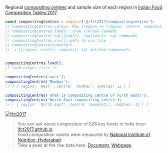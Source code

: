 Regional [compositing centres] and sample size of each region in [Indian Food Composition Tables 2017].

```javascript
const compositingCentres = require('@ifct2017/compositingcentres');
// compositingCentres.corpus: Map {region => {region, centre, samples}}
// compositingCentres.load(): true (corpus loaded)
// compositingCentres.sql([table], [options]): sql commands
// compositingCentres.csv(): path to csv file
// compositingCentres(<query>)
// -> [{region, centre, samples}] for matched components


compositingCentres.load();
/* load corpus first */

compositingCentres('west');
compositingCentres('Mumbai');
// [ { region: 'West', centre: 'Mumbai', samples: 12 } ]

compositingCentres('what is compositing centre of north east?');
compositingCentres('North East compositing centre');
// [ { region: 'North East', centre: 'Guwahati', samples: 11 } ]
```


[![ifct2017](http://ifct2017.com/ifct_2017.jpg)](https://www.npmjs.com/package/ifct2017)
> You can ask about composition of 528 key foods in India here: [ifct2017.github.io].<br>
> Food composition values were measured by [National Institute of Nutrition, Hyderabad].<br>
> Take a peek at the raw data here: [Document], [Webpage].

[Indian Food Composition Tables 2017]: http://ifct2017.com/
[compositing centres]: https://github.com/ifct2017/compositingcentres/blob/master/index.csv
[ifct2017.github.io]: https://ifct2017.github.io
[National Institute of Nutrition, Hyderabad]: https://www.nin.res.in/
[Document]: https://docs.google.com/spreadsheets/d/1r9J5mC-Dus9YA1AMSE_8-cEsXJ-8eKm6tKZMz0m5xPw/edit?usp=sharing
[Webpage]: https://docs.google.com/spreadsheets/d/e/2PACX-1vQQj5wg7oGpgHZSlmrysbeS7MB92bgyPPVYrM7e2JpP2dC2Csts9pVc_Dcf0iVcCbtXSaWKbvQr0Yib/pubhtml
